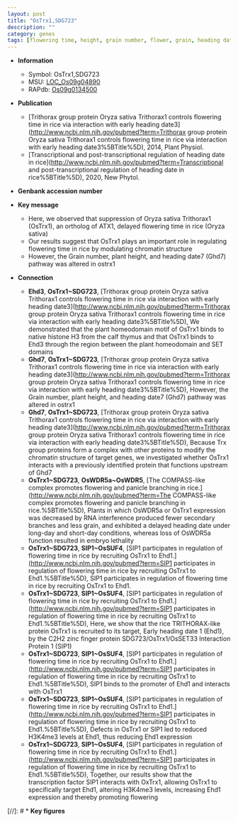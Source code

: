 ```yaml
---
layout: post
title: "OsTrx1,SDG723"
description: ""
category: genes
tags: [flowering time, height, grain number, flower, grain, heading date]
---
```


* **Information**  
    + Symbol: OsTrx1,SDG723  
    + MSU: [LOC_Os09g04890](http://rice.uga.edu/cgi-bin/ORF_infopage.cgi?orf=LOC_Os09g04890)  
    + RAPdb: [Os09g0134500](http://rapdb.dna.affrc.go.jp/viewer/gbrowse_details/irgsp1?name=Os09g0134500)  

* **Publication**  
    + [Trithorax group protein Oryza sativa Trithorax1 controls flowering time in rice via interaction with early heading date3](http://www.ncbi.nlm.nih.gov/pubmed?term=Trithorax group protein Oryza sativa Trithorax1 controls flowering time in rice via interaction with early heading date3%5BTitle%5D), 2014, Plant Physiol.
    + [Transcriptional and post-transcriptional regulation of heading date in rice](http://www.ncbi.nlm.nih.gov/pubmed?term=Transcriptional and post-transcriptional regulation of heading date in rice%5BTitle%5D), 2020, New Phytol.

* **Genbank accession number**  

* **Key message**  
    + Here, we observed that suppression of Oryza sativa Trithorax1 (OsTrx1), an ortholog of ATX1, delayed flowering time in rice (Oryza sativa)
    + Our results suggest that OsTrx1 plays an important role in regulating flowering time in rice by modulating chromatin structure
    + However, the Grain number, plant height, and heading date7 (Ghd7) pathway was altered in ostrx1

* **Connection**  
    + __Ehd3__, __OsTrx1~SDG723__, [Trithorax group protein Oryza sativa Trithorax1 controls flowering time in rice via interaction with early heading date3](http://www.ncbi.nlm.nih.gov/pubmed?term=Trithorax group protein Oryza sativa Trithorax1 controls flowering time in rice via interaction with early heading date3%5BTitle%5D), We demonstrated that the plant homeodomain motif of OsTrx1 binds to native histone H3 from the calf thymus and that OsTrx1 binds to Ehd3 through the region between the plant homeodomain and SET domains
    + __Ghd7__, __OsTrx1~SDG723__, [Trithorax group protein Oryza sativa Trithorax1 controls flowering time in rice via interaction with early heading date3](http://www.ncbi.nlm.nih.gov/pubmed?term=Trithorax group protein Oryza sativa Trithorax1 controls flowering time in rice via interaction with early heading date3%5BTitle%5D), However, the Grain number, plant height, and heading date7 (Ghd7) pathway was altered in ostrx1
    + __Ghd7__, __OsTrx1~SDG723__, [Trithorax group protein Oryza sativa Trithorax1 controls flowering time in rice via interaction with early heading date3](http://www.ncbi.nlm.nih.gov/pubmed?term=Trithorax group protein Oryza sativa Trithorax1 controls flowering time in rice via interaction with early heading date3%5BTitle%5D), Because Trx group proteins form a complex with other proteins to modify the chromatin structure of target genes, we investigated whether OsTrx1 interacts with a previously identified protein that functions upstream of Ghd7
    + __OsTrx1~SDG723__, __OsWDR5a~OsWDR5__, [The COMPASS-like complex promotes flowering and panicle branching in rice.](http://www.ncbi.nlm.nih.gov/pubmed?term=The COMPASS-like complex promotes flowering and panicle branching in rice.%5BTitle%5D),  Plants in which OsWDR5a or OsTrx1 expression was decreased by RNA interference produced fewer secondary branches and less grain, and exhibited a delayed heading date under long-day and short-day conditions, whereas loss of OsWDR5a function resulted in embryo lethality
    + __OsTrx1~SDG723__, __SIP1~OsSUF4__, [SIP1 participates in regulation of flowering time in rice by recruiting OsTrx1 to Ehd1.](http://www.ncbi.nlm.nih.gov/pubmed?term=SIP1 participates in regulation of flowering time in rice by recruiting OsTrx1 to Ehd1.%5BTitle%5D), SIP1 participates in regulation of flowering time in rice by recruiting OsTrx1 to Ehd1.
    + __OsTrx1~SDG723__, __SIP1~OsSUF4__, [SIP1 participates in regulation of flowering time in rice by recruiting OsTrx1 to Ehd1.](http://www.ncbi.nlm.nih.gov/pubmed?term=SIP1 participates in regulation of flowering time in rice by recruiting OsTrx1 to Ehd1.%5BTitle%5D),  Here, we show that the rice TRITHORAX-like protein OsTrx1 is recruited to its target, Early heading date 1 (Ehd1), by the C2H2 zinc finger protein SDG723/OsTrx1/OsSET33 Interaction Protein 1 (SIP1)
    + __OsTrx1~SDG723__, __SIP1~OsSUF4__, [SIP1 participates in regulation of flowering time in rice by recruiting OsTrx1 to Ehd1.](http://www.ncbi.nlm.nih.gov/pubmed?term=SIP1 participates in regulation of flowering time in rice by recruiting OsTrx1 to Ehd1.%5BTitle%5D),  SIP1 binds to the promoter of Ehd1 and interacts with OsTrx1
    + __OsTrx1~SDG723__, __SIP1~OsSUF4__, [SIP1 participates in regulation of flowering time in rice by recruiting OsTrx1 to Ehd1.](http://www.ncbi.nlm.nih.gov/pubmed?term=SIP1 participates in regulation of flowering time in rice by recruiting OsTrx1 to Ehd1.%5BTitle%5D),  Defects in OsTrx1 or SIP1 led to reduced H3K4me3 levels at Ehd1, thus reducing Ehd1 expression
    + __OsTrx1~SDG723__, __SIP1~OsSUF4__, [SIP1 participates in regulation of flowering time in rice by recruiting OsTrx1 to Ehd1.](http://www.ncbi.nlm.nih.gov/pubmed?term=SIP1 participates in regulation of flowering time in rice by recruiting OsTrx1 to Ehd1.%5BTitle%5D),  Together, our results show that the transcription factor SIP1 interacts with OxTrx1, allowing OsTrx1 to specifically target Ehd1, altering H3K4me3 levels, increasing Ehd1 expression and thereby promoting flowering

[//]: # * **Key figures**  


